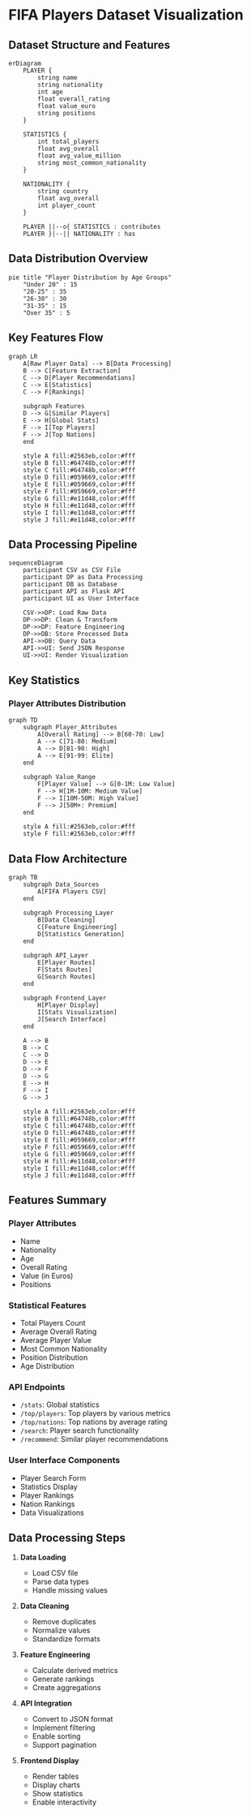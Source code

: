 # FIFA Players Dataset Visualization

## Dataset Structure and Features

```mermaid
erDiagram
    PLAYER {
        string name
        string nationality
        int age
        float overall_rating
        float value_euro
        string positions
    }

    STATISTICS {
        int total_players
        float avg_overall
        float avg_value_million
        string most_common_nationality
    }

    NATIONALITY {
        string country
        float avg_overall
        int player_count
    }

    PLAYER ||--o{ STATISTICS : contributes
    PLAYER }|--|| NATIONALITY : has
```

## Data Distribution Overview

```mermaid
pie title "Player Distribution by Age Groups"
    "Under 20" : 15
    "20-25" : 35
    "26-30" : 30
    "31-35" : 15
    "Over 35" : 5
```

## Key Features Flow

```mermaid
graph LR
    A[Raw Player Data] --> B[Data Processing]
    B --> C[Feature Extraction]
    C --> D[Player Recommendations]
    C --> E[Statistics]
    C --> F[Rankings]
    
    subgraph Features
    D --> G[Similar Players]
    E --> H[Global Stats]
    F --> I[Top Players]
    F --> J[Top Nations]
    end

    style A fill:#2563eb,color:#fff
    style B fill:#64748b,color:#fff
    style C fill:#64748b,color:#fff
    style D fill:#059669,color:#fff
    style E fill:#059669,color:#fff
    style F fill:#059669,color:#fff
    style G fill:#e11d48,color:#fff
    style H fill:#e11d48,color:#fff
    style I fill:#e11d48,color:#fff
    style J fill:#e11d48,color:#fff
```

## Data Processing Pipeline

```mermaid
sequenceDiagram
    participant CSV as CSV File
    participant DP as Data Processing
    participant DB as Database
    participant API as Flask API
    participant UI as User Interface

    CSV->>DP: Load Raw Data
    DP->>DP: Clean & Transform
    DP->>DP: Feature Engineering
    DP->>DB: Store Processed Data
    API->>DB: Query Data
    API->>UI: Send JSON Response
    UI->>UI: Render Visualization
```

## Key Statistics

### Player Attributes Distribution

```mermaid
graph TD
    subgraph Player_Attributes
        A[Overall Rating] --> B[60-70: Low]
        A --> C[71-80: Medium]
        A --> D[81-90: High]
        A --> E[91-99: Elite]
    end

    subgraph Value_Range
        F[Player Value] --> G[0-1M: Low Value]
        F --> H[1M-10M: Medium Value]
        F --> I[10M-50M: High Value]
        F --> J[50M+: Premium]
    end

    style A fill:#2563eb,color:#fff
    style F fill:#2563eb,color:#fff
```

## Data Flow Architecture

```mermaid
graph TB
    subgraph Data_Sources
        A[FIFA Players CSV]
    end

    subgraph Processing_Layer
        B[Data Cleaning]
        C[Feature Engineering]
        D[Statistics Generation]
    end

    subgraph API_Layer
        E[Player Routes]
        F[Stats Routes]
        G[Search Routes]
    end

    subgraph Frontend_Layer
        H[Player Display]
        I[Stats Visualization]
        J[Search Interface]
    end

    A --> B
    B --> C
    C --> D
    D --> E
    D --> F
    D --> G
    E --> H
    F --> I
    G --> J

    style A fill:#2563eb,color:#fff
    style B fill:#64748b,color:#fff
    style C fill:#64748b,color:#fff
    style D fill:#64748b,color:#fff
    style E fill:#059669,color:#fff
    style F fill:#059669,color:#fff
    style G fill:#059669,color:#fff
    style H fill:#e11d48,color:#fff
    style I fill:#e11d48,color:#fff
    style J fill:#e11d48,color:#fff
```

## Features Summary

### Player Attributes
- Name
- Nationality
- Age
- Overall Rating
- Value (in Euros)
- Positions

### Statistical Features
- Total Players Count
- Average Overall Rating
- Average Player Value
- Most Common Nationality
- Position Distribution
- Age Distribution

### API Endpoints
- `/stats`: Global statistics
- `/top/players`: Top players by various metrics
- `/top/nations`: Top nations by average rating
- `/search`: Player search functionality
- `/recommend`: Similar player recommendations

### User Interface Components
- Player Search Form
- Statistics Display
- Player Rankings
- Nation Rankings
- Data Visualizations

## Data Processing Steps

1. **Data Loading**
   - Load CSV file
   - Parse data types
   - Handle missing values

2. **Data Cleaning**
   - Remove duplicates
   - Normalize values
   - Standardize formats

3. **Feature Engineering**
   - Calculate derived metrics
   - Generate rankings
   - Create aggregations

4. **API Integration**
   - Convert to JSON format
   - Implement filtering
   - Enable sorting
   - Support pagination

5. **Frontend Display**
   - Render tables
   - Display charts
   - Show statistics
   - Enable interactivity